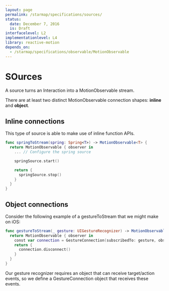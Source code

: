 ```yaml
---
layout: page
permalink: /starmap/specifications/sources/
status:
  date: December 7, 2016
  is: Draft
interfacelevel: L2
implementationlevel: L4
library: reactive-motion
depends_on:
  - /starmap/specifications/observable/MotionObservable
---
```


# SOurces

A source turns an Interaction into a MotionObservable stream.

There are at least two distinct MotionObservable connection shapes: **inline** and **object**.

## Inline connections

This type of source is able to make use of inline function APIs.

```swift
func springToStream(spring: Spring<T>) -> MotionObservable<T> {
  return MotionObservable { observer in
    ... // Configure the spring source

    springSource.start()

    return {
      springSource.stop()
    }
  }
}
```

## Object connections

Consider the following example of a gestureToStream that we might make on iOS:

```swift
func gestureToStream(_ gesture: UIGestureRecognizer) -> MotionObservable<UIGestureRecognizer> {
  return MotionObservable { observer in
    const var connection = GestureConnection(subscribedTo: gesture, observer: observer)
    return {
      connection.disconnect()
    }
  }
}
```

Our gesture recognizer requires an object that can receive target/action events, so we define a
GestureConnection object that receives these events.
